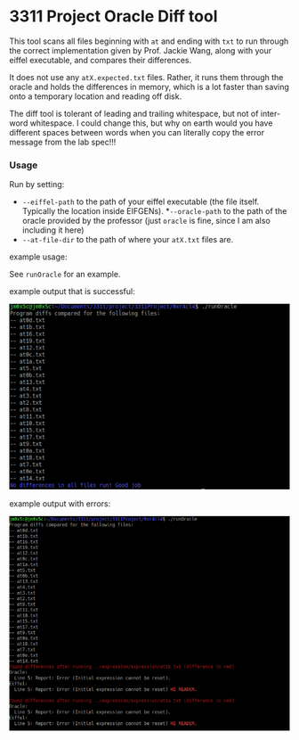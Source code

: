 # 3311 Project Oracle Diff tool

This tool scans all files beginning with `at` and ending with `txt` to run through the correct implementation
given by Prof. Jackie Wang, along with your eiffel executable, and compares their differences.

It does not use any `atX.expected.txt` files. Rather, it runs them through the oracle and holds the differences in memory, which is a lot faster than saving onto
a temporary location and reading off disk.

The diff tool is tolerant of leading and trailing whitespace, but not of inter-word whitespace. I could change this,
but why on earth would you have different spaces between words when you can literally copy the error message from the lab spec!!!

### Usage
Run by setting:
* `--eiffel-path` to the path of your eiffel executable (the file itself. Typically the location inside EIFGENs).
*`--oracle-path` to the path of the oracle provided by the professor (just `oracle` is fine, since I am also including it here)
* `--at-file-dir` to the path of where your `atX.txt` files are.

example usage:

See `runOracle` for an example.

example output that is successful:

![All Ok](allOk.png)

example output with errors:

![Not Ok](errors.png)